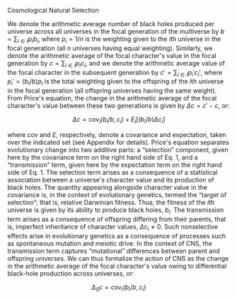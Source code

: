 Cosmological Natural Selection

We denote the arithmetic average number of black holes produced per universe across all universes in the focal generation of the multiverse by $b = \sum_{i \in I} p_i b_i$, where $p_i = 1/n$ is the weighting given to the $i$th universe in the focal generation (all $n$ universes having equal weighting). Similarly, we denote the arithmetic average of the focal character's value in the focal generation by $c = \sum_{i \in I} p_i c_i$, and we denote the arithmetic average value of the focal character in the subsequent generation by $c' = \sum_{i \in I} p_i' c_i'$, where $p_i' = (b_i/b) p_i$ is the total weighting given to the offspring of the $i$th universe in the focal generation (all offspring universes having the same weight). From Price's equation, the change in the arithmetic average of the focal character's value between these two generations is given by $\Delta c = c' - c$, or:

$$\Delta c = \text{cov}_I(b_i/b, c_i) + E_I[(b_i/b) \Delta c_i]$$

where $\text{cov}$ and $E$, respectively, denote a covariance and expectation, taken over the indicated set (see Appendix for details). Price's equation separates evolutionary change into two additive parts: a “selection” component, given here by the covariance term on the right hand side of Eq. 1, and a “transmission” term, given here by the expectation term on the right hand side of Eq. 1. The selection term arises as a consequence of a statistical association between a universe's character value and its production of black holes. The quantity appearing alongside character value in the covariance is, in the context of evolutionary genetics, termed the “target of selection”; that is, relative Darwinian fitness. Thus, the fitness of the $i$th universe is given by its ability to produce black holes, $b_i$. The transmission term arises as a consequence of offspring differing from their parents, that is, imperfect inheritance of character values, $\Delta c_i \neq 0$. Such nonselective effects arise in evolutionary genetics as a consequence of processes such as spontaneous mutation and meiotic drive. In the context of CNS, the transmission term captures “mutational” differences between parent and offspring universes.
We can thus formalize the action of CNS as the change in the arithmetic average of the focal character's value owing to differential black-hole production across universes, or:

$$\Delta_S c = \text{cov}_I(b_i/b, c_i) $$